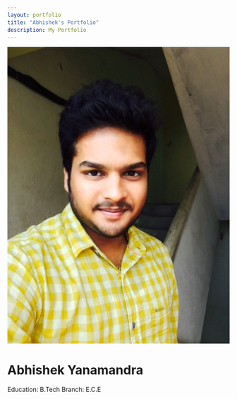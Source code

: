 ```yaml
---
layout: portfolio
title: "Abhishek's Portfolio"
description: My Portfolio
---
```

![Abhishek Image](./assets/portfolio_image.JPG)
# Abhishek Yanamandra
Education: B.Tech
Branch: E.C.E


